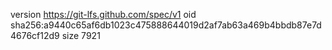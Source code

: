 version https://git-lfs.github.com/spec/v1
oid sha256:a9440c65af6db1023c475888644019d2af7ab63a469b4bbdb87e7d4676cf12d9
size 7921
